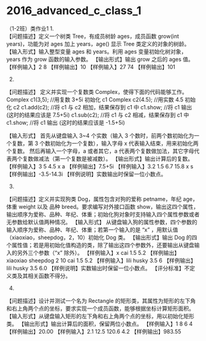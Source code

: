 # 2016_advanced_c_class_1
（1-2班）类作业1
1.	
【问题描述】定义一个树类 Tree，有成员树龄 ages，成员函数 grow(int years)，功能为对 ages 加上 years，age() 显示 Tree 类定义的对象的树龄。
【输入形式】输入整型变量 ages 和 years。利用 ages 变量初始化树对象，years 作为 grow 函数的输入参数。
【输出形式】输出 grow 之后的 ages 值。
【样例输入】2 8
【样例输出】10
【样例输入】27 74
【样例输出】101

2.	
【问题描述】
定义并实现一个复数类 Complex，使得下面的代码能够工作。
Complex c1(3,5);    //用复数 3+5i 初始化 c1
Complex c2(4.5);   //用实数 4.5 初始化 c2
c1.add(c2);             //将 c1 与 c2 相加，结果保存到 c1 中
c1.show;                //将 c1 输出 (这时的结果应该是 7.5+5i)
c1.sub(c2);             //将 c1 与 c2 相减，结果保存到 c1 中
c1.show;                //将 c1 输出 (这时的结果应该是 -1.5+5i)

【输入形式】
首先从键盘输入 3~4 个实数（输入 3 个数时，前两个数初始化为一个复数，第 3 个数初始化为一个复数），输入字母 x 代表输入结束，用来初始化两个复数。
然后再输入一个字母，a 或者其它，a 代表两个复数做加法，其它字母代表两个复数做减法（第一个复数是被减数）。
【输出形式】输出计算后的复数。
【样例输入】3 5 4.5 x a
【样例输出】7.5+5i
【样例输入】3.2 1.5 6.7 15.8 x s
【样例输出】-3.5-14.3i
【样例说明】实数输出时保留一位小数点。

3.	
【问题描述】定义并实现狗类 Dog，属性包含对狗的爱称 petname，年纪 age，体重 weight 以及 品种 breed。要求编写对外接口函数 show，输出这四个属性，输出顺序为爱称、品种、年纪、体重；初始化狗对象时支持输入四个属性参数或者无参数给默认值两种情况。
【输入形式】
从键盘输入狗的属性参数，四个参数的输入顺序为爱称、品种、年纪、体重；若第一个输入的是 “x” ，用默认值（xiaoxiao，sheepdog，2，10）初始化 Dog 类。
【输出形式】输出 Dog 的四个属性值；若是用初始化值构造的类，除了输出这四个参数外，还要输出从键盘输入的另外三个参数（“x” 除外）。
【样例输入】x cai 1.5 5.2
【样例输出】
xiaoxiao sheepdog 2 10
cai 1.5 5.2
【样例输入】lili husky 3.5 6
【样例输出】lili husky 3.5 6.0
【样例说明】实数输出时保留一位小数点。
【评分标准】不定义类及其相关函数不得分。

4.	
【问题描述】设计并测试一个名为 Rectangle 的矩形类，其属性为矩形的左下角和右上角两个点的坐标，要求实现一个成员函数，能够根据坐标计算矩形面积。
【输入形式】从键盘输入矩形的左下角和右上角两个点的坐标，用以初始化矩形类。
【输出形式】输出计算后的面积，保留两位小数点。
【样例输入】1 8 6 4
【样例输出】20.00
【样例输入】2.1 12.5 120.6 4.2
【样例输出】983.55
